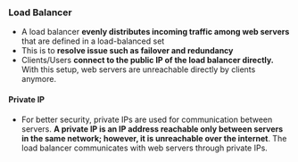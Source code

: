 ### Load Balancer
- A load balancer **evenly distributes incoming traffic among web servers** that are defined in a load-balanced set
- This is to **resolve issue such as failover and redundancy**
- Clients/Users **connect to the public IP of the load balancer directly.** With this setup, web servers are unreachable directly by clients anymore. 
#### Private IP
- For better security, private IPs are used for communication between servers. **A private IP is an IP address reachable only between servers in the same network; however, it is unreachable over the internet**. The load balancer communicates with web servers through private IPs.
<!--stackedit_data:
eyJoaXN0b3J5IjpbLTEzOTM5MDA5MjldfQ==
-->